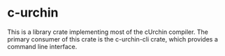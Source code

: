 # c-urchin

This is a library crate implementing most of the cUrchin compiler.
The primary consumer of this crate is the c-urchin-cli crate, which provides a command line interface.
